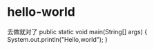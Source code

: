 # hello-world
去做就对了
public static void main(String[] args) {
       System.out.println("Hello,world");
    }
